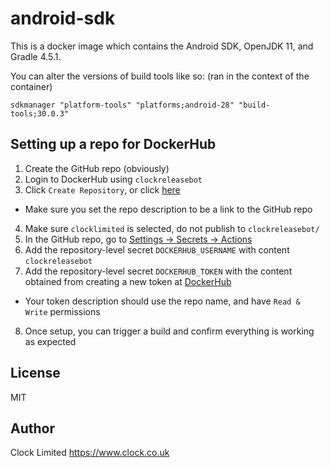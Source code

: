 # android-sdk

This is a docker image which contains the Android SDK, OpenJDK 11, and Gradle 4.5.1.

You can alter the versions of build tools like so: (ran in the context of the container)

```
sdkmanager "platform-tools" "platforms;android-28" "build-tools;30.0.3"
```

## Setting up a repo for DockerHub

1. Create the GitHub repo (obviously)
2. Login to DockerHub using `clockreleasebot`
3. Click `Create Repository`, or click [here](https://hub.docker.com/repository/create?namespace=clocklimited)
 - Make sure you set the repo description to be a link to the GitHub repo
4. Make sure `clocklimited` is selected, do not publish to `clockreleasebot/`
5. In the GitHub repo, go to [Settings -> Secrets -> Actions](https://github.com/clocklimited/android-sdk/settings/secrets/actions)
6. Add the repository-level secret `DOCKERHUB_USERNAME` with content `clockreleasebot`
7. Add the repository-level secret `DOCKERHUB_TOKEN` with the content obtained from creating a new token at [DockerHub](https://hub.docker.com/settings/security?generateToken=true)
 - Your token description should use the repo name, and have `Read & Write` permissions
8. Once setup, you can trigger a build and confirm everything is working as expected

## License

MIT

## Author

Clock Limited <https://www.clock.co.uk>
